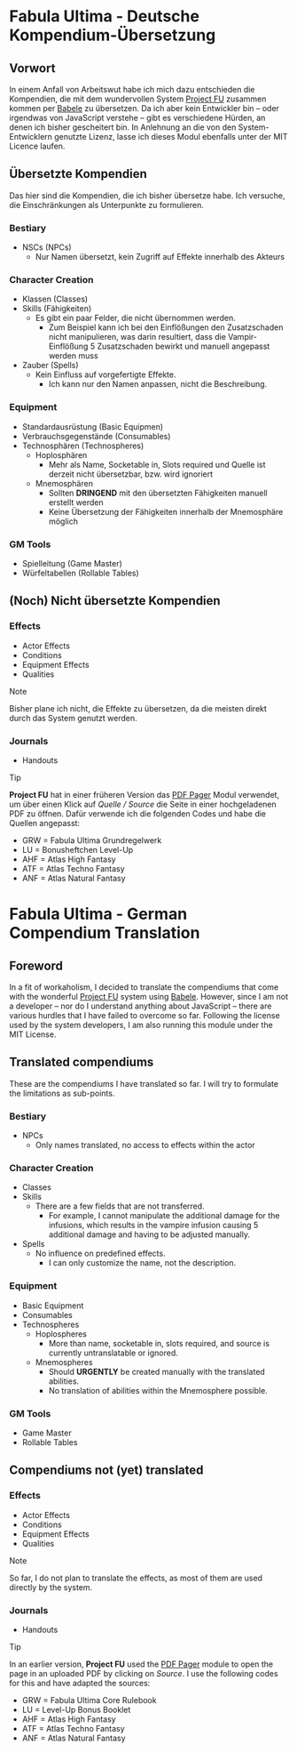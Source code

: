 # Fabula Ultima - Deutsche Kompendium-Übersetzung
## Vorwort
In einem Anfall von Arbeitswut habe ich mich dazu entschieden die Kompendien, die mit dem wundervollen System [Project FU](https://github.com/League-of-Fabulous-Developers/FoundryVTT-Fabula-Ultima) zusammen kommen per [Babele](https://gitlab.com/riccisi/foundryvtt-babele) zu übersetzen.
Da ich aber kein Entwickler bin – oder irgendwas von JavaScript verstehe – gibt es verschiedene Hürden, an denen ich bisher gescheitert bin.
In Anlehnung an die von den System-Entwicklern genutzte Lizenz, lasse ich dieses Modul ebenfalls unter der MIT Licence laufen.
## Übersetzte Kompendien
Das hier sind die Kompendien, die ich bisher übersetze habe. Ich versuche, die Einschränkungen als Unterpunkte zu formulieren.
### **Bestiary**
- NSCs (NPCs)
  - Nur Namen übersetzt, kein Zugriff auf Effekte innerhalb des Akteurs
### **Character Creation**
- Klassen (Classes)
- Skills (Fähigkeiten)
  - Es gibt ein paar Felder, die nicht übernommen werden.
    - Zum Beispiel kann ich bei den Einflößungen den Zusatzschaden nicht manipulieren, was darin resultiert, dass die Vampir-Einflößung 5 Zusatzschaden bewirkt und manuell angepasst werden muss
- Zauber (Spells)
  - Kein Einfluss auf vorgefertigte Effekte.
    - Ich kann nur den Namen anpassen, nicht die Beschreibung.
### **Equipment**
- Standardausrüstung (Basic Equipmen)
- Verbrauchsgegenstände (Consumables)
- Technosphären (Technospheres)
  - Hoplosphären
    - Mehr als Name, Socketable in, Slots required und Quelle ist derzeit nicht übersetzbar, bzw. wird ignoriert
  - Mnemosphären
    - Sollten **DRINGEND** mit den übersetzten Fähigkeiten manuell erstellt werden
    - Keine Übersetzung der Fähigkeiten innerhalb der Mnemosphäre möglich
### **GM Tools**
- Spielleitung (Game Master)
- Würfeltabellen (Rollable Tables)
## (Noch) Nicht übersetzte Kompendien
### **Effects**
- Actor Effects
- Conditions
- Equipment Effects
- Qualities
> [!NOTE]
> Bisher plane ich nicht, die Effekte zu übersetzen, da die meisten direkt durch das System genutzt werden.
### **Journals**
- Handouts

> [!TIP]
> **Project FU** hat in einer früheren Version das [PDF Pager](https://github.com/farling42/fvtt-pdf-pager) Modul verwendet, um über einen Klick auf _Quelle / Source_ die Seite in einer hochgeladenen PDF zu öffnen.
> Dafür verwende ich die folgenden Codes und habe die Quellen angepasst:
> - GRW = Fabula Ultima Grundregelwerk
> - LU = Bonusheftchen Level-Up
> - AHF = Atlas High Fantasy
> - ATF = Atlas Techno Fantasy
> - ANF = Atlas Natural Fantasy

# Fabula Ultima - German Compendium Translation
## Foreword
In a fit of workaholism, I decided to translate the compendiums that come with the wonderful [Project FU](https://github.com/League-of-Fabulous-Developers/FoundryVTT-Fabula-Ultima) system using [Babele](https://gitlab.com/riccisi/foundryvtt-babele).
However, since I am not a developer – nor do I understand anything about JavaScript – there are various hurdles that I have failed to overcome so far.
Following the license used by the system developers, I am also running this module under the MIT License.
## Translated compendiums
These are the compendiums I have translated so far. I will try to formulate the limitations as sub-points.
### **Bestiary**
- NPCs
  - Only names translated, no access to effects within the actor
### **Character Creation**
- Classes
- Skills
  - There are a few fields that are not transferred.
    - For example, I cannot manipulate the additional damage for the infusions, which results in the vampire infusion causing 5 additional damage and having to be adjusted manually.
- Spells
  - No influence on predefined effects.
    - I can only customize the name, not the description.
### **Equipment**
- Basic Equipment
- Consumables
- Technospheres
  - Hoplospheres
    - More than name, socketable in, slots required, and source is currently untranslatable or ignored.
  - Mnemospheres
    - Should **URGENTLY** be created manually with the translated abilities.
    - No translation of abilities within the Mnemosphere possible.
### **GM Tools**
- Game Master
- Rollable Tables
## Compendiums not (yet) translated
### **Effects**
- Actor Effects
- Conditions
- Equipment Effects
- Qualities
> [!NOTE]
> So far, I do not plan to translate the effects, as most of them are used directly by the system.
### **Journals**
- Handouts

> [!TIP]
> In an earlier version, **Project FU** used the [PDF Pager](https://github.com/farling42/fvtt-pdf-pager) module to open the page in an uploaded PDF by clicking on _Source_.
> I use the following codes for this and have adapted the sources:
> - GRW = Fabula Ultima Core Rulebook
> - LU = Level-Up Bonus Booklet
> - AHF = Atlas High Fantasy
> - ATF = Atlas Techno Fantasy
> - ANF = Atlas Natural Fantasy
